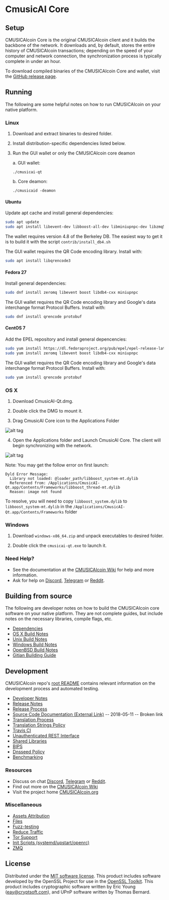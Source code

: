 CmusicAI Core
==============

Setup
---------------------
CMUSICAIcoin Core is the original CMUSICAIcoin client and it builds the backbone of the network. It downloads and, by default, stores the entire history of CMUSICAIcoin transactions; depending on the speed of your computer and network connection, the synchronization process is typically complete in under an hour.

To download compiled binaries of the CMUSICAIcoin Core and wallet, visit the [GitHub release page](https://github.com/CMUSICAIProject/CMUSICAIcoin/releases).

Running
---------------------
The following are some helpful notes on how to run CMUSICAIcoin on your native platform.

### Linux

1) Download and extract binaries to desired folder.

2) Install distribution-specific dependencies listed below.

3) Run the GUI wallet or only the CMUSICAIcoin core deamon

   a. GUI wallet:

   `./cmusicai-qt`

   b. Core deamon:

   `./cmusicaid -deamon`

#### Ubuntu

Update apt cache and install general dependencies:

```bash
sudo apt update
sudo apt install libevent-dev libboost-all-dev libminiupnpc-dev libzmq5 software-properties-common
```

The wallet requires version 4.8 of the Berkeley DB. The easiest way to get it is to build it with the script `contrib/install_db4.sh`


The GUI wallet requires the QR Code encoding library. Install with:
```bash
sudo apt install libqrencode3
```

#### Fedora 27

Install general dependencies:
```bash
sudo dnf install zeromq libevent boost libdb4-cxx miniupnpc
```

The GUI wallet requires the QR Code encoding library and Google's data interchange format Protocol Buffers. Install with:
```bash
sudo dnf install qrencode protobuf
```

#### CentOS 7

Add the EPEL repository and install general depencencies:

```bash
sudo yum install https://dl.fedoraproject.org/pub/epel/epel-release-latest-7.noarch.rpm
sudo yum install zeromq libevent boost libdb4-cxx miniupnpc
```

The GUI wallet requires the QR Code encoding library and Google's data interchange format Protocol Buffers. Install with:
```bash
sudo yum install qrencode protobuf
```

### OS X

1) Download CmusicAI-Qt.dmg.

2) Double click the DMG to mount it.

3) Drag CmusicAI Core icon to the Applications Folder

![alt tag](https://i.imgur.com/GLhBFUV.png)

4) Open the Applications folder and Launch CmusicAI Core. The client will begin synchronizing with the network.

![alt tag](https://i.imgur.com/v3962qo.png)

Note: You may get the follow error on first launch:
```
Dyld Error Message:
  Library not loaded: @loader_path/libboost_system-mt.dylib
  Referenced from: /Applications/CmusicAI-Qt.app/Contents/Frameworks/libboost_thread-mt.dylib
  Reason: image not found
```
To resolve, you will need to copy `libboost_system.dylib` to `libboost_system-mt.dylib` in the `/Applications/CmusicAI-Qt.app/Contents/Frameworks` folder

### Windows

1) Download `windows-x86_64.zip` and unpack executables to desired folder.

2) Double click the `cmusicai-qt.exe` to launch it.

### Need Help?

- See the documentation at the [CMUSICAIcoin Wiki](https://cmusicai.wiki/wiki/CMUSICAIcoin_Wiki) for help and more information.
- Ask for help on [Discord](https://discord.gg/DUkcBst), [Telegram](https://t.me/CMUSICAIcoinDev) or [Reddit](https://www.reddit.com/r/CMUSICAIcoin/).

Building from source
---------------------
The following are developer notes on how to build the CMUSICAIcoin core software on your native platform. They are not complete guides, but include notes on the necessary libraries, compile flags, etc.

- [Dependencies](https://github.com/CMUSICAIProject/CMUSICAIcoin/tree/master/doc/dependencies.md)
- [OS X Build Notes](https://github.com/CMUSICAIProject/CMUSICAIcoin/tree/master/doc/build-osx.md)
- [Unix Build Notes](https://github.com/CMUSICAIProject/CMUSICAIcoin/tree/master/doc/build-unix.md)
- [Windows Build Notes](https://github.com/CMUSICAIProject/CMUSICAIcoin/tree/master/doc/build-windows.md)
- [OpenBSD Build Notes](https://github.com/CMUSICAIProject/CMUSICAIcoin/tree/master/doc/build-openbsd.md)
- [Gitian Building Guide](https://github.com/CMUSICAIProject/CMUSICAIcoin/tree/master/doc/gitian-building.md)

Development
---------------------
CMUSICAIcoin repo's [root README](https://github.com/CMUSICAIProject/CMUSICAIcoin/blob/master/README.md) contains relevant information on the development process and automated testing.

- [Developer Notes](https://github.com/CMUSICAIProject/CMUSICAIcoin/blob/master/doc/developer-notes.md)
- [Release Notes](https://github.com/CMUSICAIProject/CMUSICAIcoin/blob/master/doc/release-notes.md)
- [Release Process](https://github.com/CMUSICAIProject/CMUSICAIcoin/blob/master/doc/release-process.md)
- [Source Code Documentation (External Link)](https://dev.visucore.com/cmusicai/doxygen/) -- 2018-05-11 -- Broken link
- [Translation Process](https://github.com/CMUSICAIProject/CMUSICAIcoin/blob/master/doc/translation_process.md)
- [Translation Strings Policy](https://github.com/CMUSICAIProject/CMUSICAIcoin/blob/master/doc/translation_strings_policy.md)
- [Travis CI](https://github.com/CMUSICAIProject/CMUSICAIcoin/blob/master/doc/travis-ci.md)
- [Unauthenticated REST Interface](https://github.com/CMUSICAIProject/CMUSICAIcoin/blob/master/doc/REST-interface.md)
- [Shared Libraries](https://github.com/CMUSICAIProject/CMUSICAIcoin/blob/master/doc/shared-libraries.md)
- [BIPS](https://github.com/CMUSICAIProject/CMUSICAIcoin/blob/master/doc/bips.md)
- [Dnsseed Policy](https://github.com/CMUSICAIProject/CMUSICAIcoin/blob/master/doc/dnsseed-policy.md)
- [Benchmarking](https://github.com/CMUSICAIProject/CMUSICAIcoin/blob/master/doc/benchmarking.md)

### Resources
- Discuss on chat [Discord](https://discord.gg/jn6uhur), [Telegram](https://t.me/CMUSICAIcoinDev) or [Reddit](https://www.reddit.com/r/CMUSICAIcoin/).
- Find out more on the [CMUSICAIcoin Wiki](https://cmusicai.wiki/wiki/CMUSICAIcoin_Wiki)
- Visit the project home [CMUSICAIcoin.org](https://cmusicaicoin.org)

### Miscellaneous
- [Assets Attribution](https://github.com/CMUSICAIProject/CMUSICAIcoin/blob/master/doc/assets-attribution.md)
- [Files](https://github.com/CMUSICAIProject/CMUSICAIcoin/blob/master/doc/files.md)
- [Fuzz-testing](https://github.com/CMUSICAIProject/CMUSICAIcoin/blob/master/doc/fuzzing.md)
- [Reduce Traffic](https://github.com/CMUSICAIProject/CMUSICAIcoin/blob/master/doc/reduce-traffic.md)
- [Tor Support](https://github.com/CMUSICAIProject/CMUSICAIcoin/blob/master/doc/tor.md)
- [Init Scripts (systemd/upstart/openrc)](https://github.com/CMUSICAIProject/CMUSICAIcoin/blob/master/doc/init.md)
- [ZMQ](https://github.com/CMUSICAIProject/CMUSICAIcoin/blob/master/doc/zmq.md)

License
---------------------
Distributed under the [MIT software license](https://github.com/CMUSICAIProject/CMUSICAIcoin/blob/master/COPYING).
This product includes software developed by the OpenSSL Project for use in the [OpenSSL Toolkit](https://www.openssl.org/). This product includes
cryptographic software written by Eric Young ([eay@cryptsoft.com](mailto:eay@cryptsoft.com)), and UPnP software written by Thomas Bernard.
